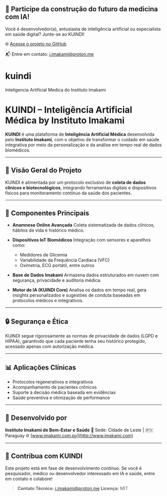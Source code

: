 ## 👥 Participe da construção do futuro da medicina com IA!

Você é desenvolvedor(a), entusiasta de inteligência artificial ou especialista em saúde digital? Junte-se ao KUINDI!

🌐 [Acesse o projeto no GitHub](https://github.com/jimakami/kuindi)

📬 Entre em contato: j.imakami@proton.me

# kuindi

Inteligencia Artificial Medica do Instituto Imakami
#  KUINDI – Inteligência Artificial Médica by Instituto Imakami

**KUINDI** é uma plataforma de **Inteligência Artificial Médica** desenvolvida pelo **Instituto Imakami**, com o objetivo de transformar o cuidado em saúde integrativa por meio da personalização e da análise em tempo real de dados biomédicos.

---

## 🚀 Visão Geral do Projeto

KUINDI é alimentada por um protocolo exclusivo de **coleta de dados clínicos e biotecnológicos**, integrando ferramentas digitais e dispositivos físicos para monitoramento contínuo da saúde dos pacientes.

---

## 🧬 Componentes Principais

* **Anamnese Online Avançada**
  Coleta sistematizada de dados clínicos, hábitos de vida e histórico médico.

* **Dispositivos IoT Biomédicos**
  Integração com sensores e aparelhos como:

  * Medidores de Glicemia
  * Variabilidade da Frequência Cardíaca (VFC)
  * Oximetria, ECG portátil, entre outros

* **Base de Dados Imakami**
  Armazena dados estruturados em nuvem com segurança, privacidade e auditoria médica.

* **Motor de IA (KUINDI Core)**
  Analisa os dados em tempo real, gera insights personalizados e sugestões de conduta baseadas em protocolos médicos e integrativos.

---

## 🔒 Segurança e Ética

KUINDI segue rigorosamente as normas de privacidade de dados (LGPD e HIPAA), garantindo que cada paciente tenha seu histórico protegido, acessado apenas com autorização médica.

---

## 📊 Aplicações Clínicas

* Protocolos regenerativos e integrativos
* Acompanhamento de pacientes crônicos
* Suporte à decisão médica baseada em evidências
* Saúde preventiva e otimização de performance

---

## 🏥 Desenvolvido por

**Instituto Imakami de Bem-Estar e Saúde**
📍 Sede: Cidade de Leste | 🇵🇾 Paraguay
🌐 [www.imakami.com.py](http://www.imakami.com)

---

## 📎 Contribua com KUINDI

Este projeto está em fase de desenvolvimento contínuo. Se você é pesquisador, médico ou desenvolvedor interessado em IA e saúde, entre em contato e colabore!

> **Contato Técnico:** [j.imakami@proton.me](mailto:j.imakami@proton.me)&#x20;
> **Licença:** MIT
